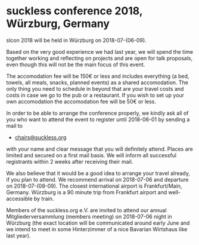 suckless conference 2018, Würzburg, Germany
===========================================

slcon 2018 will be held in Würzburg on 2018-07-(06-09).

Based on the very good experience we had last year, we will spend the
time together working and reflecting on projects and are open for talk
proposals, even though this will not be the main focus of this event.

The accomodation fee will be 150€ or less and includes everything (a
bed, towels, all meals, snacks, planned events) as a shared
accomodation. The only thing you need to schedule in beyond that are
your travel costs and costs in case we go to the pub or a restaurant.
If you wish to set up your own accomodation the accomodation fee will
be 50€ or less.

In order to be able to arrange the conference properly, we kindly ask
all of you who want to attend the event to register until 2018-06-01 by
sending a mail to

* [chairs@suckless.org](mailto:chairs@suckless.org)

with your name and clear message that you will definitely attend.
Places are limited and secured on a first mail basis. We will inform
all successful registrants within 2 weeks after receiving their
mail.

We also believe that it would be a good idea to arrange your travel
already, if you plan to attend. We recommend arrival on 2018-07-06 and
departure on 2018-07-(08-09).
The closest international airport is Frankfurt/Main, Germany. Würzburg
is a 90 minute trip from Frankfurt airport and well-accessible by train.

Members of the suckless.org e.V. are invited to attend our annual
Mitgliederversammlung (members meeting) on 2018-07-06 night in
Würzburg (the exact location will be communicated around early June
and we intend to meet in some Hinterzimmer of a nice Bavarian
Wirtshaus like last year).

